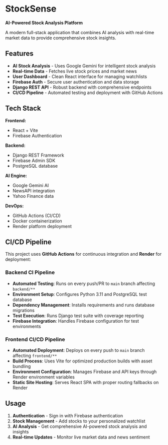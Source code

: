 # StockSense

**AI-Powered Stock Analysis Platform**

A modern full-stack application that combines AI analysis with real-time market data to provide comprehensive stock insights.

## Features

- **AI Stock Analysis** - Uses Google Gemini for intelligent stock analysis
- **Real-time Data** - Fetches live stock prices and market news
- **User Dashboard** - Clean React interface for managing watchlists
- **Firebase Auth** - Secure user authentication and data storage
- **Django REST API** - Robust backend with comprehensive endpoints
- **CI/CD Pipeline** - Automated testing and deployment with GitHub Actions

## Tech Stack

**Frontend:**
- React + Vite
- Firebase Authentication

**Backend:**
- Django REST Framework
- Firebase Admin SDK
- PostgreSQL database

**AI Engine:**
- Google Gemini AI
- NewsAPI integration
- Yahoo Finance data

**DevOps:**
- GitHub Actions (CI/CD)
- Docker containerization
- Render platform deployment

## CI/CD Pipeline

This project uses **GitHub Actions** for continuous integration and **Render** for deployment:

### Backend CI Pipeline
- **Automated Testing**: Runs on every push/PR to `main` branch affecting `backend/**`
- **Environment Setup**: Configures Python 3.11 and PostgreSQL test database
- **Dependency Management**: Installs requirements and runs database migrations
- **Test Execution**: Runs Django test suite with coverage reporting
- **Firebase Integration**: Handles Firebase configuration for test environments

### Frontend CI/CD Pipeline
- **Automated Deployment**: Deploys on every push to `main` branch affecting `frontend/**`
- **Build Process**: Uses Vite for optimized production builds with asset bundling
- **Environment Configuration**: Manages Firebase and API keys through Render environment variables
- **Static Site Hosting**: Serves React SPA with proper routing fallbacks on Render


## Usage

1. **Authentication** - Sign in with Firebase authentication
2. **Stock Management** - Add stocks to your personalized watchlist
3. **AI Analysis** - Get comprehensive AI-powered stock analysis and insights
4. **Real-time Updates** - Monitor live market data and news sentiment


